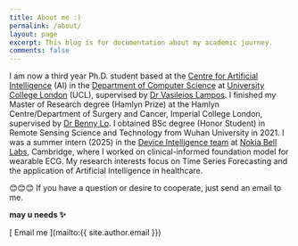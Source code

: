 ```yaml
---
title: About me :)
permalink: /about/
layout: page
excerpt: This blog is for documentation about my academic journey.
comments: false
---
```


I am now a third year Ph.D. student based at the [Centre for Artificial Intelligence](https://www.ucl.ac.uk/ai-centre/) (AI) in the [Department of Computer Science](https://www.ucl.ac.uk/computer-science/) at [University College London](https://www.ucl.ac.uk/) (UCL), supervised by [Dr Vasileios Lampos](https://lampos.net/home). I finished my Master of Research degree (Hamlyn Prize) at the Hamlyn Centre/Department of Surgery and Cancer, Imperial College London, supervised by [Dr Benny Lo](https://www.bennyplo.com/bennylo/index.php). I obtained BSc degree (Honor Student) in Remote Sensing Science and Technology from Wuhan University in 2021. 
I was a summer intern (2025) in the [Device Intelligence team](https://www.nokia.com/bell-labs/research/sdsr/device-software/) at [Nokia Bell Labs](https://www.nokia.com/bell-labs/about/locations/cambridge-uk/), Cambridge, where I worked on clinical-informed foundation model for wearable ECG. My research interests focus on Time Series Forecasting and the application of Artificial Intelligence in healthcare. 
<!-- I am especially interested in using machine learning models to understand health-related statements and better facilitate them to downstream tasks. -->

😊😊😊 If you have a question or desire to cooperate, just send an email to me.

<!-- <span style="color: red;">📢 I am also actively looking for industry (research) internship. Please reach out if you have any openings that I might be a fit for.</span> -->


**may u needs ✨**

<link rel="stylesheet" href="https://cdnjs.cloudflare.com/ajax/libs/font-awesome/6.0.0-beta3/css/all.min.css">

<i class="fas fa-envelope"></i> [ Email me ](mailto:{{ site.author.email }})


<!-- - <i class="fas fa-envelope"></i> [Email](mailto:{{ site.author.email }}) -->
<!-- - <i class="fab fa-github"></i> [Github](https://github.com/{{ site.author.github }})
- <i class="fas fa-graduation-cap"></i> [Google Scholar](https://scholar.google.com/citations?user=6ucM9woAAAAJ&hl=en&oi=ao) -->
